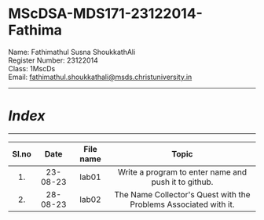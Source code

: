 # MScDSA-MDS171-23122014-Fathima

Name: Fathimathul Susna ShoukkathAli     
Register Number: 23122014    
Class: 1MscDs   
Email: fathimathul.shoukkathali@msds.christuniversity.in




***
# ***Index***
***                              



|Sl.no|Date|File name|Topic|
|:----:|:----:|:---:|:----:|
|1.|23-08-23|lab01|Write a program to enter name and push it to github.|   
|2.|28-08-23|lab02|The Name Collector's Quest with the Problems Associated with it.|     

